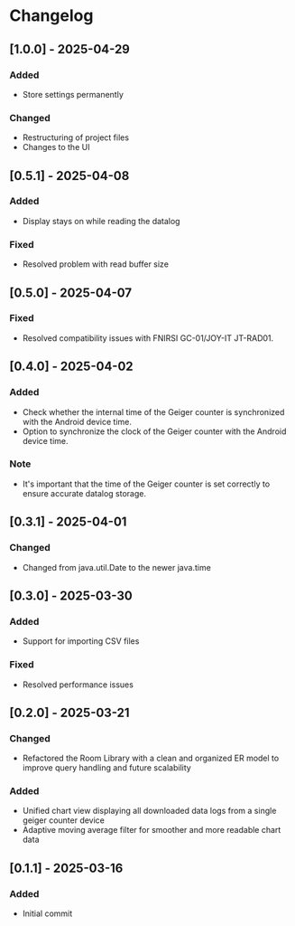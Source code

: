 # Changelog

## [1.0.0] - 2025-04-29
### Added
- Store settings permanently
### Changed
- Restructuring of project files
- Changes to the UI

## [0.5.1] - 2025-04-08
### Added
- Display stays on while reading the datalog
### Fixed
- Resolved problem with read buffer size

## [0.5.0] - 2025-04-07
### Fixed
- Resolved compatibility issues with FNIRSI GC-01/JOY-IT JT-RAD01.


## [0.4.0] - 2025-04-02
### Added
- Check whether the internal time of the Geiger counter is synchronized with the Android device time.
- Option to synchronize the clock of the Geiger counter with the Android device time.

### Note
- It's important that the time of the Geiger counter is set correctly to ensure accurate datalog storage.

## [0.3.1] - 2025-04-01
### Changed
- Changed from java.util.Date to the newer java.time

## [0.3.0] - 2025-03-30
### Added
- Support for importing CSV files

### Fixed
- Resolved performance issues

## [0.2.0] - 2025-03-21
### Changed
- Refactored the Room Library with a clean and organized ER model to improve query handling and future scalability

### Added
- Unified chart view displaying all downloaded data logs from a single geiger counter device
- Adaptive moving average filter for smoother and more readable chart data

## [0.1.1] - 2025-03-16
### Added
- Initial commit
